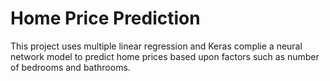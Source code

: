 # Home Price Prediction

This project uses multiple linear regression and Keras complie a neural network model to predict home prices based upon factors such as number of bedrooms and bathrooms.
